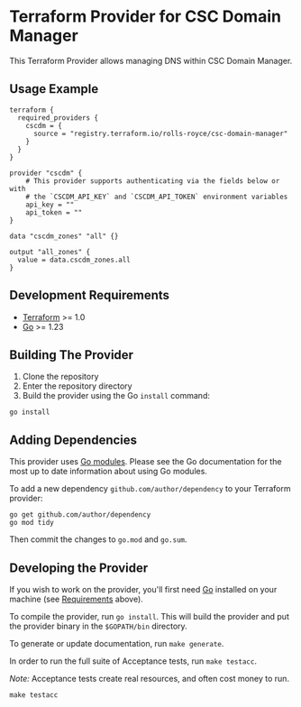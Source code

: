 # Terraform Provider for CSC Domain Manager
This Terraform Provider allows managing DNS within CSC Domain Manager.

## Usage Example
```hcl
terraform {
  required_providers {
    cscdm = {
      source = "registry.terraform.io/rolls-royce/csc-domain-manager"
    }
  }
}

provider "cscdm" {
    # This provider supports authenticating via the fields below or with
    # the `CSCDM_API_KEY` and `CSCDM_API_TOKEN` environment variables
    api_key = ""
    api_token = ""
}

data "cscdm_zones" "all" {}

output "all_zones" {
  value = data.cscdm_zones.all
}
```

## Development Requirements

- [Terraform](https://developer.hashicorp.com/terraform/downloads) >= 1.0
- [Go](https://golang.org/doc/install) >= 1.23

## Building The Provider

1. Clone the repository
1. Enter the repository directory
1. Build the provider using the Go `install` command:

```shell
go install
```

## Adding Dependencies

This provider uses [Go modules](https://github.com/golang/go/wiki/Modules).
Please see the Go documentation for the most up to date information about using Go modules.

To add a new dependency `github.com/author/dependency` to your Terraform provider:

```shell
go get github.com/author/dependency
go mod tidy
```

Then commit the changes to `go.mod` and `go.sum`.

## Developing the Provider

If you wish to work on the provider, you'll first need [Go](http://www.golang.org) installed on your machine (see [Requirements](#requirements) above).

To compile the provider, run `go install`. This will build the provider and put the provider binary in the `$GOPATH/bin` directory.

To generate or update documentation, run `make generate`.

In order to run the full suite of Acceptance tests, run `make testacc`.

*Note:* Acceptance tests create real resources, and often cost money to run.

```shell
make testacc
```
